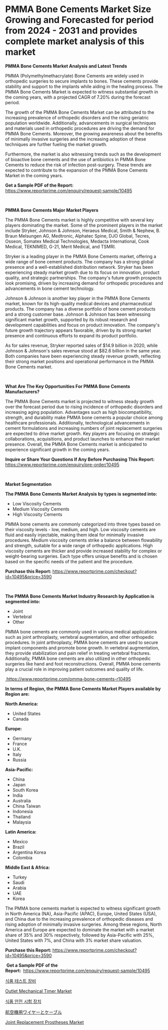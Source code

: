 <p><h1>PMMA Bone Cements Market Size Growing and Forecasted for period from 2024 - 2031 and provides complete market analysis of this market</h1></p><p><strong>PMMA Bone Cements Market Analysis and Latest Trends</strong></p>
<p><p>PMMA (Polymethylmethacrylate) Bone Cements are widely used in orthopedic surgeries to secure implants to bones. These cements provide stability and support to the implants while aiding in the healing process. The PMMA Bone Cements Market is expected to witness substantial growth in the coming years, with a projected CAGR of 7.20% during the forecast period.</p><p>The growth of the PMMA Bone Cements Market can be attributed to the increasing prevalence of orthopedic disorders and the rising geriatric population worldwide. Additionally, advancements in surgical techniques and materials used in orthopedic procedures are driving the demand for PMMA Bone Cements. Moreover, the growing awareness about the benefits of minimally invasive surgeries and the increasing adoption of these techniques are further fueling the market growth.</p><p>Furthermore, the market is also witnessing trends such as the development of bioactive bone cements and the use of antibiotics in PMMA Bone Cements to reduce the risk of infection post-surgery. These trends are expected to contribute to the expansion of the PMMA Bone Cements Market in the coming years.</p></p>
<p><strong>Get a Sample PDF of the Report:&nbsp;</strong> <a href="https://www.reportprime.com/enquiry/request-sample/10495">https://www.reportprime.com/enquiry/request-sample/10495</a></p>
<p>&nbsp;</p>
<p><strong>PMMA Bone Cements Major Market Players</strong></p>
<p><p>The PMMA Bone Cements market is highly competitive with several key players dominating the market. Some of the prominent players in the market include Stryker, Johnson & Johnson, Heraeus Medical, Smith & Nephew, B. Braun Melsungen AG, Medtronic, Alphatec Spine, DJO Global, Tecres, Osseon, Somatex Medical Technologies, Medacta International, Cook Medical, TEKNIMED, G-21, Merit Medical, and TSMRI.</p><p>Stryker is a leading player in the PMMA Bone Cements market, offering a wide range of bone cement products. The company has a strong global presence and a well-established distribution network. Stryker has been experiencing steady market growth due to its focus on innovation, product quality, and strategic partnerships. The company's future growth prospects look promising, driven by increasing demand for orthopedic procedures and advancements in bone cement technology.</p><p>Johnson & Johnson is another key player in the PMMA Bone Cements market, known for its high-quality medical devices and pharmaceutical products. The company has a diverse portfolio of bone cement products and a strong customer base. Johnson & Johnson has been witnessing significant market growth, supported by its robust research and development capabilities and focus on product innovation. The company's future growth trajectory appears favorable, driven by its strong market presence and continuous efforts to expand its product portfolio.</p><p>As for sales revenue, Stryker reported sales of $14.9 billion in 2020, while Johnson & Johnson's sales revenue stood at $82.6 billion in the same year. Both companies have been experiencing steady revenue growth, reflecting their strong market positions and operational performance in the PMMA Bone Cements market.</p></p>
<p>&nbsp;</p>
<p><strong>What Are The Key Opportunities For PMMA Bone Cements Manufacturers?</strong></p>
<p><p>The PMMA Bone Cements market is projected to witness steady growth over the forecast period due to rising incidence of orthopedic disorders and increasing aging population. Advantages such as high biocompatibility, strength, and durability make PMMA bone cements a popular choice among healthcare professionals. Additionally, technological advancements in cement formulations and increasing numbers of joint replacement surgeries are expected to drive market growth. Key players are focusing on strategic collaborations, acquisitions, and product launches to enhance their market presence. Overall, the PMMA Bone Cements market is anticipated to experience significant growth in the coming years.</p></p>
<p><strong>Inquire or Share Your Questions If Any Before Purchasing This Report:</strong> <a href="https://www.reportprime.com/enquiry/pre-order/10495">https://www.reportprime.com/enquiry/pre-order/10495</a></p>
<p>&nbsp;</p>
<p><strong>Market Segmentation</strong></p>
<p><strong>The PMMA Bone Cements Market Analysis by types is segmented into:</strong></p>
<p><ul><li>Low Viscosity Cements</li><li>Medium Viscosity Cements</li><li>High Viscosity Cements</li></ul></p>
<p><p>PMMA bone cements are commonly categorized into three types based on their viscosity levels - low, medium, and high. Low viscosity cements are fluid and easily injectable, making them ideal for minimally invasive procedures. Medium viscosity cements strike a balance between flowability and strength, suitable for a wide range of orthopedic applications. High viscosity cements are thicker and provide increased stability for complex or weight-bearing surgeries. Each type offers unique benefits and is chosen based on the specific needs of the patient and the procedure.</p></p>
<p><strong>Purchase this Report:&nbsp;</strong><a href="https://www.reportprime.com/checkout?id=10495&price=3590">https://www.reportprime.com/checkout?id=10495&price=3590</a></p>
<p>&nbsp;</p>
<p><strong>The PMMA Bone Cements Market Industry Research by Application is segmented into:</strong></p>
<p><ul><li>Joint</li><li>Vertebral</li><li>Other</li></ul></p>
<p><p>PMMA bone cements are commonly used in various medical applications such as joint arthroplasty, vertebral augmentation, and other orthopedic procedures. In joint arthroplasty, PMMA bone cements are used to secure implant components and promote bone growth. In vertebral augmentation, they provide stabilization and pain relief in treating vertebral fractures. Additionally, PMMA bone cements are also utilized in other orthopedic surgeries like hand and foot reconstructions. Overall, PMMA bone cements play a crucial role in improving patient outcomes and quality of life.</p></p>
<p><a href="https://www.reportprime.com/pmma-bone-cements-r10495">&nbsp;https://www.reportprime.com/pmma-bone-cements-r10495</a></p>
<p><strong>In terms of Region, the PMMA Bone Cements Market Players available by Region are:</strong></p>
<p>
    <p> <strong> North America: </strong>
        <ul>
            <li>United States</li>
            <li>Canada</li>
        </ul>
        </p> 
    <p> <strong> Europe: </strong>
        <ul>
            <li>Germany</li>
            <li>France</li>
            <li>U.K.</li>
            <li>Italy</li>
            <li>Russia</li>
        </ul>
        </p> 
    <p> <strong> Asia-Pacific: </strong>
        <ul>
            <li>China</li>
            <li>Japan</li>
            <li>South Korea</li>
            <li>India</li>
            <li>Australia</li>
            <li>China Taiwan</li>
            <li>Indonesia</li>
            <li>Thailand</li>
            <li>Malaysia</li>
        </ul>
        </p> 
    <p> <strong> Latin America: </strong>
        <ul>
            <li>Mexico</li>
            <li>Brazil</li>
            <li>Argentina Korea</li>
            <li>Colombia</li>
        </ul>
        </p> 
    <p> <strong> Middle East & Africa: </strong>
        <ul>
            <li>Turkey</li>
            <li>Saudi</li>
            <li>Arabia</li>
            <li>UAE</li>
            <li>Korea</li>
        </ul>
    </p>
    </p>
<p><p>The PMMA bone cements market is expected to witness significant growth in North America (NA), Asia-Pacific (APAC), Europe, United States (USA), and China due to the increasing prevalence of orthopedic diseases and rising adoption of minimally invasive surgeries. Among these regions, North America and Europe are expected to dominate the market with a market share of 35% and 30% respectively, followed by Asia-Pacific with 25%, United States with 7%, and China with 3% market share valuation.</p></p>
<p><strong>Purchase this Report: </strong><a href="https://www.reportprime.com/checkout?id=10495&price=3590">https://www.reportprime.com/checkout?id=10495&price=3590</a></p>
<p>&nbsp;<strong>Get a Sample PDF of the Report:&nbsp;&nbsp;</strong><a href="https://www.reportprime.com/enquiry/request-sample/10495">https://www.reportprime.com/enquiry/request-sample/10495</a></p>
<p><strong></strong></p>
<p><p><a href="https://github.com/anton65482023/Market-Research-Report-List-1/blob/main/676261674378.md">식품 테스트 장비</a></p><p><a href="https://issuu.com/reportprime-2/docs/outlet-mechanical-timer-market-size-2030.pptx">Outlet Mechanical Timer Market</a></p><p><a href="https://github.com/Hubertstyenger6685/Market-Research-Report-List-1/blob/main/497346274377.md">식품 안전 시험 장치</a></p><p><a href="https://github.com/zoetazuur/Market-Research-Report-List-1/blob/main/845053679553.md">航空機用ワイヤーとケーブル</a></p><p><a href="https://github.com/guneycigdem35/Market-Research-Report-List-3/blob/main/joint-replacement-prostheses-market.md">Joint Replacement Prostheses Market</a></p></p>